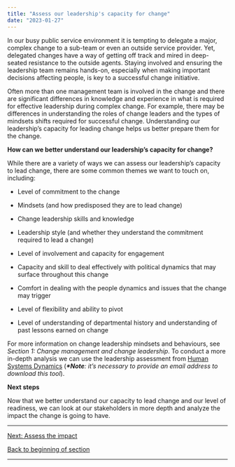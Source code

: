 ```yaml
---
title: "Assess our leadership's capacity for change"
date: "2023-01-27"
---
```


In our busy public service environment it is tempting to delegate a major, complex change to a sub-team or even an outside service provider. Yet, delegated changes have a way of getting off track and mired in deep-seated resistance to the outside agents. Staying involved and ensuring the leadership team remains hands-on, especially when making important decisions affecting people, is key to a successful change initiative.

Often more than one management team is involved in the change and there are significant differences in knowledge and experience in what is required for effective leadership during complex change. For example, there may be differences in understanding the roles of change leaders and the types of mindsets shifts required for successful change. Understanding our leadership’s capacity for leading change helps us better prepare them for the change.

**How can we better understand our leadership’s capacity for change?**

While there are a variety of ways we can assess our leadership’s capacity to lead change, there are some common themes we want to touch on, including:

- Level of commitment to the change

- Mindsets (and how predisposed they are to lead change)

- Change leadership skills and knowledge

- Leadership style (and whether they understand the commitment required to lead a change)

- Level of involvement and capacity for engagement

- Capacity and skill to deal effectively with political dynamics that may surface throughout this change

- Comfort in dealing with the people dynamics and issues that the change may trigger

- Level of flexibility and ability to pivot

- Level of understanding of departmental history and understanding of past lessons earned on change

For more information on change leadership mindsets and behaviours, see _Section 1: Change management and change leadership_. To conduct a more in-depth analysis we can use the leadership assessment from [Human Systems Dynamics](https://www.hsdinstitute.org/resources/leadership-as-fit-a-tool-to-assess-leadership-capacity.html) (**_\*Note_**_: it’s necessary to provide an email address to download this tool_).

**Next steps**

Now that we better understand our capacity to lead change and our level of readiness, we can look at our stakeholders in more depth and analyze the impact the change is going to have.

* * *

[Next: Assess the impact](assessing-the-impact/)

[Back to beginning of section](capacity-readiness-and-impact/)

* * *
